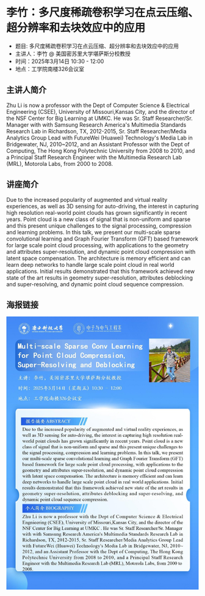 # 李竹：多尺度稀疏卷积学习在点云压缩、超分辨率和去块效应中的应用

* 题目: 多尺度稀疏卷积学习在点云压缩、超分辨率和去块效应中的应用
* 主讲人：李竹 @ 美国密苏里大学堪萨斯分校教授
* 时间：2025年3月14日 10:30 - 12:00
* 地点：工学院南楼326会议室

## 主讲人简介
Zhu Li is now a professor with the Dept of Computer Science & Electrical Engineering (CSEE), University of Missouri,Kansas City, and the director of the NSF Center for Big Learning at UMKC. He was Sr. Staff Researcher/Sr. Manager with with Samsung Research America's Multimedia Standards Research Lab in Richardson, TX, 2012-2015, Sr. Staff Researcher/Media Analytics Group Lead with FutureWei (Huawei) Technology's Media Lab in Bridgewater, NJ, 2010~2012, and an Assistant Professor with the Dept of Computing, The Hong Kong Polytechnic University from 2008 to 2010, and a Principal Staff Research Engineer with the Multimedia Research Lab (MRL), Motorola Labs, from 2000 to 2008.

## 讲座简介
Due to the increased popularity of augmented and virtual reality experiences, as well as 3D sensing for auto-driving, the interest in capturing high resolution real-world point clouds has grown significantly in recent years. Point cloud is a new class of signal that is non-uniform and sparse and this present unique challenges to the signal processing, compression and learning problems. In this talk, we present our multi-scale sparse convolutional learning and Graph Fourier Transform (GFT) based framework for large scale point cloud processing, with applications to the geometry and attributes super-resolution, and dynamic point cloud compression with latent space compensation. The architecture is memory efficient and can learn deep networks to handle large scale point cloud in real world applications. Initial results demonstrated that this framework achieved new state of the art results in geometry super-resolution, attributes deblocking and super-resolving, and dynamic point cloud sequence compression.

## 海报链接
![](./2025-03-14T10-30-00_李竹.jpg)
